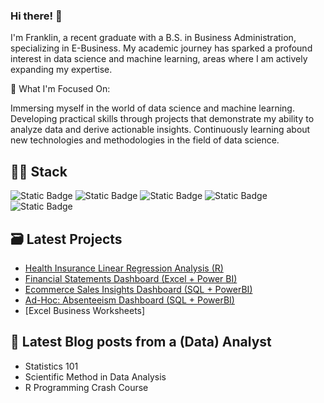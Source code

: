 


### Hi there! 👋
I'm Franklin, a recent graduate with a B.S. in Business Administration, specializing in E-Business.
My academic journey has sparked a profound interest in data science and machine learning, areas where I am actively expanding my expertise.

🌱 What I'm Focused On:

Immersing myself in the world of data science and machine learning.
Developing practical skills through projects that demonstrate my ability to analyze data and derive actionable insights.
Continuously learning about new technologies and methodologies in the field of data science.

## 👨‍💻 Stack
![Static Badge](https://img.shields.io/badge/Language-MySQL-blue)  ![Static Badge](https://img.shields.io/badge/Language-R-blue)  ![Static Badge](https://img.shields.io/badge/Language-Python-blue)  ![Static Badge](https://img.shields.io/badge/Language-PowerBI-orange)  ![Static Badge](https://img.shields.io/badge/Language-Excel-orange)  


## 🗃️ Latest Projects
* [Health Insurance Linear Regression Analysis (R)](https://github.com/NumberHumanoid/Health-Insurance-Analysis)
* [Financial Statements Dashboard (Excel + Power BI)](https://github.com/NumberHumanoid/Financial-Statement-Dashboard)
* [Ecommerce Sales Insights Dashboard (SQL + PowerBI)](https://github.com/NumberHumanoid/Ecommerce_Sales_Dashboard)
* [Ad-Hoc: Absenteeism Dashboard (SQL + PowerBI)](https://github.com/NumberHumanoid/HR_Absenteeism)
* [Excel Business Worksheets]

## 📝 Latest Blog posts from a (Data) Analyst
* Statistics 101
* Scientific Method in Data Analysis
* R Programming Crash Course



<!--
**NumberHumanoid/NumberHumanoid** is a ✨ _special_ ✨ repository because its `README.md` (this file) appears on your GitHub profile.

Here are some ideas to get you started:

- 🔭 I’m currently working on ...
- 🌱 I’m currently learning ...
- 👯 I’m looking to collaborate on ...
- 🤔 I’m looking for help with ...
- 💬 Ask me about ...
- 📫 How to reach me: ...
- 😄 Pronouns: ...
- ⚡ Fun fact: ...
-->
